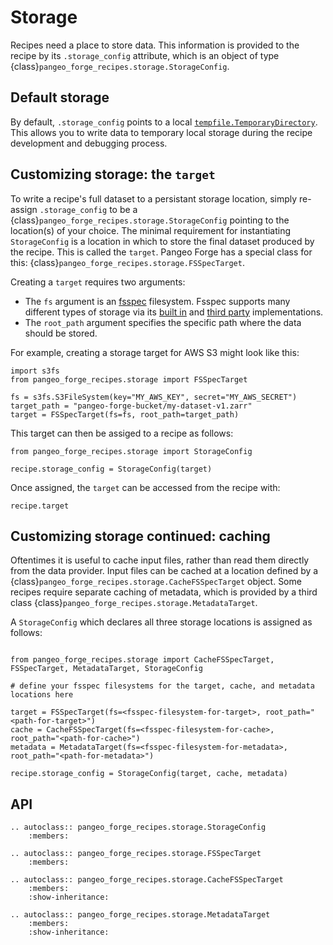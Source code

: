# Storage

Recipes need a place to store data. This information is provided to the recipe by its `.storage_config` attribute, which is an object of type {class}`pangeo_forge_recipes.storage.StorageConfig`.

## Default storage

By default, `.storage_config` points to a local [`tempfile.TemporaryDirectory`](https://docs.python.org/3/library/tempfile.html#tempfile.TemporaryDirectory). This allows you to write data to temporary local storage during the recipe development and debugging process.

## Customizing storage: the `target`

To write a recipe's full dataset to a persistant storage location, simply re-assign `.storage_config` to be a {class}`pangeo_forge_recipes.storage.StorageConfig` pointing to the location(s) of your choice. The minimal requirement for instantiating `StorageConfig` is a location in which to store the final dataset produced by the recipe. This is called the ``target``. Pangeo Forge has a special class for this: {class}`pangeo_forge_recipes.storage.FSSpecTarget`.

Creating a ``target`` requires two arguments:
- The ``fs`` argument is an [fsspec](https://filesystem-spec.readthedocs.io/en/latest/)
  filesystem. Fsspec supports many different types of storage via its
  [built in](https://filesystem-spec.readthedocs.io/en/latest/api.html#built-in-implementations)
  and [third party](https://filesystem-spec.readthedocs.io/en/latest/api.html#other-known-implementations)
  implementations.
- The `root_path` argument specifies the specific path where the data should be stored.

For example, creating a storage target for AWS S3 might look like this:
```{code-block} python
import s3fs
from pangeo_forge_recipes.storage import FSSpecTarget

fs = s3fs.S3FileSystem(key="MY_AWS_KEY", secret="MY_AWS_SECRET")
target_path = "pangeo-forge-bucket/my-dataset-v1.zarr"
target = FSSpecTarget(fs=fs, root_path=target_path)
```

This target can then be assiged to a recipe as follows:
```{code-block} python
from pangeo_forge_recipes.storage import StorageConfig

recipe.storage_config = StorageConfig(target)
```

Once assigned, the `target` can be accessed from the recipe with:

```{code-block} python
recipe.target
```

## Customizing storage continued: caching

Oftentimes it is useful to cache input files, rather than read them directly from the data provider. Input files can be cached at a location defined by a {class}`pangeo_forge_recipes.storage.CacheFSSpecTarget` object. Some recipes require separate caching of metadata, which is provided by a third class {class}`pangeo_forge_recipes.storage.MetadataTarget`.

A `StorageConfig` which declares all three storage locations is assigned as follows:

```{code-block} python

from pangeo_forge_recipes.storage import CacheFSSpecTarget, FSSpecTarget, MetadataTarget, StorageConfig

# define your fsspec filesystems for the target, cache, and metadata locations here

target = FSSpecTarget(fs=<fsspec-filesystem-for-target>, root_path="<path-for-target>")
cache = CacheFSSpecTarget(fs=<fsspec-filesystem-for-cache>, root_path="<path-for-cache>")
metadata = MetadataTarget(fs=<fsspec-filesystem-for-metadata>, root_path="<path-for-metadata>")

recipe.storage_config = StorageConfig(target, cache, metadata)
```

## API

```{eval-rst}
.. autoclass:: pangeo_forge_recipes.storage.StorageConfig
    :members:
```

```{eval-rst}
.. autoclass:: pangeo_forge_recipes.storage.FSSpecTarget
    :members:
```

```{eval-rst}
.. autoclass:: pangeo_forge_recipes.storage.CacheFSSpecTarget
    :members:
    :show-inheritance:
```

```{eval-rst}
.. autoclass:: pangeo_forge_recipes.storage.MetadataTarget
    :members:
    :show-inheritance:
```
